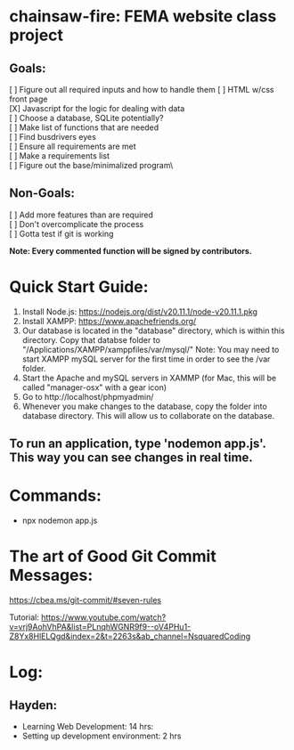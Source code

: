 # chainsaw-fire: FEMA website class project

## Goals:
[ ] Figure out all required inputs and how to handle them
[ ] HTML w/css front page\
[X] Javascript for the logic for dealing with data\
[ ] Choose a database, SQLite potentially?\
[ ] Make list of functions that are needed\
[ ] Find busdrivers eyes\
[ ] Ensure all requirements are met\
[ ] Make a requirements list\
[ ] Figure out the base/minimalized program\

## Non-Goals:
[ ] Add more features than are required\
[ ] Don't overcomplicate the process\
[ ] Gotta test if git is working

**Note: Every commented function will be signed by contributors.**

# Quick Start Guide:

1. Install Node.js: https://nodejs.org/dist/v20.11.1/node-v20.11.1.pkg
2. Install XAMPP: https://www.apachefriends.org/
3. Our database is located in the "database" directory, which is within this directory. Copy that databse folder to "/Applications/XAMPP/xamppfiles/var/mysql/" Note: You may need to start XAMPP mySQL server for the first time in order to see the /var folder.
4. Start the Apache and mySQL servers in XAMMP (for Mac, this will be called "manager-osx" with a gear icon)
5. Go to http://localhost/phpmyadmin/ 
6. Whenever you make changes to the database, copy the folder into database directory. This will allow us to collaborate on the database.

## To run an application, type 'nodemon app.js'. This way you can see changes in real time.

# Commands:
- npx nodemon app.js


# The art of Good Git Commit Messages:

https://cbea.ms/git-commit/#seven-rules

Tutorial: https://www.youtube.com/watch?v=vrj9AohVhPA&list=PLnqhWGNR9f9--oV4PHu1-Z8Yx8HlELQgd&index=2&t=2263s&ab_channel=NsquaredCoding

# Log:

## Hayden:

 - Learning Web Development: 14 hrs:
 - Setting up development environment: 2 hrs